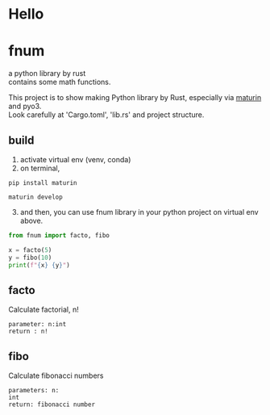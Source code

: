 # Hello
# fnum

a python library by rust  
contains some math functions.

This project is to show making Python library by Rust, especially via [maturin](https://github.com/PyO3/maturin.git) and pyo3.  
Look carefully at 'Cargo.toml',  'lib.rs' and project structure.



## build
1. activate virtual env (venv, conda)     
2. on terminal,
```
pip install maturin
```
```
maturin develop
```
3. and then, you can use fnum library in your python project on virtual env above.  
```python
from fnum import facto, fibo

x = facto(5)
y = fibo(10)
print(f"{x} {y}")
```


## facto
Calculate factorial, n!
```
parameter: n:int
return : n!
```

## fibo
Calculate fibonacci numbers
```
parameters: n:
int
return: fibonacci number
```
